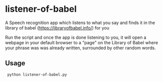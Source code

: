 # listener-of-babel
A Speech recognition app which listens to what you say and finds it in the library of babel (https://libraryofbabel.info/) for you

Run the script and once the app is done listening to you, it will open a webpage in your default browser to a "page" on the Library of Babel where your phrase was was already written, surrounded by other random words.

## Usage
     python listener-of-babel.py

